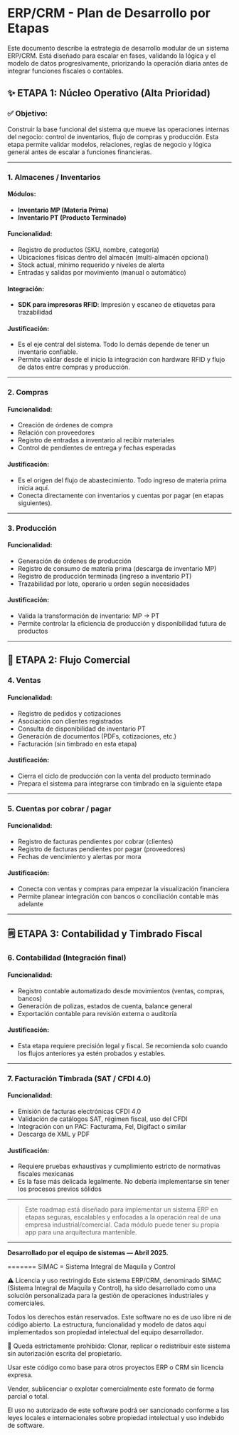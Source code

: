 # ERP/CRM - Plan de Desarrollo por Etapas

Este documento describe la estrategia de desarrollo modular de un sistema ERP/CRM. Está diseñado para escalar en fases, validando la lógica y el modelo de datos progresivamente, priorizando la operación diaria antes de integrar funciones fiscales o contables.

## ✨ ETAPA 1: Núcleo Operativo (Alta Prioridad)

### ✅ Objetivo:
Construir la base funcional del sistema que mueve las operaciones internas del negocio: control de inventarios, flujo de compras y producción. Esta etapa permite validar modelos, relaciones, reglas de negocio y lógica general antes de escalar a funciones financieras.

---

### 1. Almacenes / Inventarios

#### Módulos:
- **Inventario MP (Materia Prima)**
- **Inventario PT (Producto Terminado)**

#### Funcionalidad:
- Registro de productos (SKU, nombre, categoría)
- Ubicaciones físicas dentro del almacén (multi-almacén opcional)
- Stock actual, mínimo requerido y niveles de alerta
- Entradas y salidas por movimiento (manual o automático)

#### Integración:
- **SDK para impresoras RFID**: Impresión y escaneo de etiquetas para trazabilidad

#### Justificación:
- Es el eje central del sistema. Todo lo demás depende de tener un inventario confiable.
- Permite validar desde el inicio la integración con hardware RFID y flujo de datos entre compras y producción.

---

### 2. Compras

#### Funcionalidad:
- Creación de órdenes de compra
- Relación con proveedores
- Registro de entradas a inventario al recibir materiales
- Control de pendientes de entrega y fechas esperadas

#### Justificación:
- Es el origen del flujo de abastecimiento. Todo ingreso de materia prima inicia aquí.
- Conecta directamente con inventarios y cuentas por pagar (en etapas siguientes).

---

### 3. Producción

#### Funcionalidad:
- Generación de órdenes de producción
- Registro de consumo de materia prima (descarga de inventario MP)
- Registro de producción terminada (ingreso a inventario PT)
- Trazabilidad por lote, operario u orden según necesidades

#### Justificación:
- Valida la transformación de inventario: MP → PT
- Permite controlar la eficiencia de producción y disponibilidad futura de productos

---

## 🛒 ETAPA 2: Flujo Comercial

### 4. Ventas

#### Funcionalidad:
- Registro de pedidos y cotizaciones
- Asociación con clientes registrados
- Consulta de disponibilidad de inventario PT
- Generación de documentos (PDFs, cotizaciones, etc.)
- Facturación (sin timbrado en esta etapa)

#### Justificación:
- Cierra el ciclo de producción con la venta del producto terminado
- Prepara el sistema para integrarse con timbrado en la siguiente etapa

---

### 5. Cuentas por cobrar / pagar

#### Funcionalidad:
- Registro de facturas pendientes por cobrar (clientes)
- Registro de facturas pendientes por pagar (proveedores)
- Fechas de vencimiento y alertas por mora

#### Justificación:
- Conecta con ventas y compras para empezar la visualización financiera
- Permite planear integración con bancos o conciliación contable más adelante

---

## 🗒️ ETAPA 3: Contabilidad y Timbrado Fiscal

### 6. Contabilidad (Integración final)

#### Funcionalidad:
- Registro contable automatizado desde movimientos (ventas, compras, bancos)
- Generación de polizas, estados de cuenta, balance general
- Exportación contable para revisión externa o auditoría

#### Justificación:
- Esta etapa requiere precisión legal y fiscal. Se recomienda solo cuando los flujos anteriores ya estén probados y estables.

---

### 7. Facturación Timbrada (SAT / CFDI 4.0)

#### Funcionalidad:
- Emisión de facturas electrónicas CFDI 4.0
- Validación de catálogos SAT, régimen fiscal, uso del CFDI
- Integración con un PAC: Facturama, Fel, Digifact o similar
- Descarga de XML y PDF

#### Justificación:
- Requiere pruebas exhaustivas y cumplimiento estricto de normativas fiscales mexicanas
- Es la fase más delicada legalmente. No debería implementarse sin tener los procesos previos sólidos

---

> Este roadmap está diseñado para implementar un sistema ERP en etapas seguras, escalables y enfocadas a la operación real de una empresa industrial/comercial. Cada módulo puede tener su propia app para una arquitectura mantenible.

---

**Desarrollado por el equipo de sistemas — Abril 2025.**


=======
SIMAC = Sistema Integral de Maquila y Control

⚠️ Licencia y uso restringido
Este sistema ERP/CRM, denominado SIMAC (Sistema Integral de Maquila y Control), ha sido desarrollado como una solución personalizada para la gestión de operaciones industriales y comerciales.

Todos los derechos están reservados. Este software no es de uso libre ni de código abierto. La estructura, funcionalidad y modelo de datos aquí implementados son propiedad intelectual del equipo desarrollador.

🚫 Queda estrictamente prohibido:
Clonar, replicar o redistribuir este sistema sin autorización escrita del propietario.

Usar este código como base para otros proyectos ERP o CRM sin licencia expresa.

Vender, sublicenciar o explotar comercialmente este formato de forma parcial o total.

El uso no autorizado de este software podrá ser sancionado conforme a las leyes locales e internacionales sobre propiedad intelectual y uso indebido de software.


